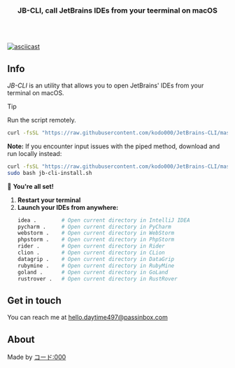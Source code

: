 <div align="center">
  <h3>JB-CLI, call JetBrains IDEs from your teerminal on macOS</h3>
</div>
<br><br>

[![asciicast](https://asciinema.org/a/VUqcxynEWHsresXSDpRvlICQ9.svg)](https://asciinema.org/a/VUqcxynEWHsresXSDpRvlICQ9)

## Info
*JB-CLI* is an utility that allows you to open JetBrains' IDEs from your terminal on macOS.

> [!TIP]
> Run the script remotely.
> 
> ```bash
> curl -fsSL "https://raw.githubusercontent.com/kodo000/JetBrains-CLI/master/main.sh" | sudo bash
> ```
> 
> **Note:** If you encounter input issues with the piped method, download and run locally instead:
> ```bash
> curl -fsSL "https://raw.githubusercontent.com/kodo000/JetBrains-CLI/master/main.sh" -o jb-cli.sh
> sudo bash jb-cli-install.sh
> ```
>
> 🚀 **You're all set!**
> 
> 1. **Restart your terminal**
> 2. **Launch your IDEs from anywhere:**
>    ```bash
>    idea .        # Open current directory in IntelliJ IDEA
>    pycharm .     # Open current directory in PyCharm
>    webstorm .    # Open current directory in WebStorm
>    phpstorm .    # Open current directory in PhpStorm
>    rider .       # Open current directory in Rider
>    clion .       # Open current directory in CLion
>    datagrip .    # Open current directory in DataGrip
>    rubymine .    # Open current directory in RubyMine
>    goland .      # Open current directory in GoLand
>    rustrover .   # Open current directory in RustRover
>    ```

## Get in touch
You can reach me at hello.daytime497@passinbox.com

## About
Made by [コード:000](https://github.com/kodo000)
